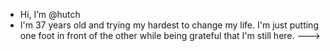 -  Hi, I’m @hutch
-  I'm 37 years old and trying my hardest to change my life. I'm just putting one foot in front of the other while being grateful that I'm still here. 
--->
